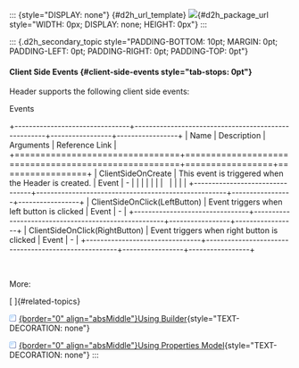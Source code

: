 ::: {style="DISPLAY: none"}
[](ms-xhelp:///?Id=d2h_url_template){#d2h_url_template} ![](!package_url!){#d2h_package_url style="WIDTH: 0px; DISPLAY: none; HEIGHT: 0px"}
:::

::: {.d2h_secondary_topic style="PADDING-BOTTOM: 10pt; MARGIN: 0pt; PADDING-LEFT: 0pt; PADDING-RIGHT: 0pt; PADDING-TOP: 0pt"}
#### Client Side Events {#client-side-events style="tab-stops: 0pt"}

Header supports the following client side events:

Events

+--------------------------------+-----------------------------------------------------+-----------------+-----------------+
| Name                           | Description                                         | Arguments       | Reference Link  |
+================================+=====================================================+=================+=================+
| ClientSideOnCreate             | This event is triggered when the Header is created. | Event           | \-              |
|                                |                                                     |                 |                 |
|                                |                                                     |                 |                 |
+--------------------------------+-----------------------------------------------------+-----------------+-----------------+
| ClientSideOnClick(LeftButton)  | Event triggers when left button is clicked          | Event           | \-              |
+--------------------------------+-----------------------------------------------------+-----------------+-----------------+
| ClientSideOnClick(RightButton) | Event triggers when right button is clicked         | Event           | \-              |
+--------------------------------+-----------------------------------------------------+-----------------+-----------------+

 

More:

[ ]{#related-topics}

[![](button.gif){border="0" align="absMiddle"}Using Builder](ms-xhelp:///?Id=1eaff27f-1a9e-4108-9df6-5cbce3ec0e4f){style="TEXT-DECORATION: none"}

[![](button.gif){border="0" align="absMiddle"}Using Properties Model](ms-xhelp:///?Id=25f21386-6292-49cb-aa77-99500dca2cc3){style="TEXT-DECORATION: none"}
:::
